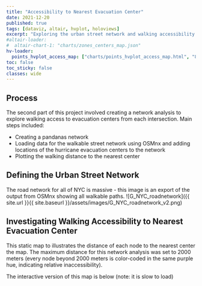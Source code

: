 ```yaml
---
title: "Accessibility to Nearest Evacuation Center"
date: 2021-12-20
published: true
tags: [dataviz, altair, hvplot, holoviews]
excerpt: "Exploring the urban street network and walking accessibility to nearest evacuation centers."
#altair-loader:
#  altair-chart-1: "charts/zones_centers_map.json"
hv-loader:
  points_hvplot_access_map: ["charts/points_hvplot_access_map.html", "800"] # second argument is the height
toc: false
toc_sticky: false
classes: wide
---
```

## Process 
The second part of this project involved creating a network analysis to explore walking access to evacuation centers from each intersection. Main steps included:
* Creating a pandanas network
* Loading data for the walkable street network using OSMnx and adding locations of the hurricane evacuation centers to the network
* Plotting the walking distance to the nearest center

## Defining the Urban Street Network
The road network for all of NYC is massive - this image is an export of the output from OSMnx showing all walkable paths.
![G_NYC_roadnetwork]({{ site.url }}{{ site.baseurl }}/assets/images/G_NYC_roadnetwork_v2.png)

## Investigating Walking Accessibility to Nearest Evacuation Center
This static map to illustrates the distance of each node to the nearest center the map. The maximum distance for this network analysis was set to 2000 meters (every node beyond 2000 meters is color-coded in the same purple hue, indicating relative inaccessibility).

The interactive version of this map is below (note: it is slow to load)
<div id="points_hvplot_access_map"></div>
